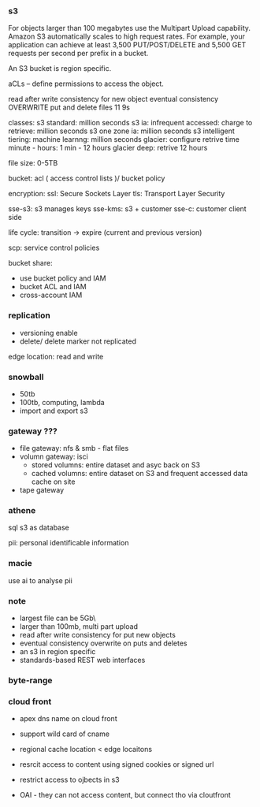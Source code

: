 ### s3
For objects larger than 100 megabytes use the Multipart Upload capability.
Amazon S3 automatically scales to high request rates.
For example, your application can achieve at least 3,500 PUT/POST/DELETE and 5,500 GET requests per second per prefix in a bucket.

An S3 bucket is region specific.

aCLs – define permissions to access the object.

read after write consistency for new object
eventual consistency OVERWRITE put and delete files
11 9s

classes:
s3 standard: million seconds
s3 ia: infrequent accessed: charge to retrieve: million seconds
s3 one zone ia: million seconds
s3 intelligent tiering: machine learnng: million seconds
glacier: configure retrive time minute - hours: 1 min - 12 hours
glacier deep: retrive 12 hours 

file size: 0-5TB

bucket: acl ( access control lists )/ bucket policy

encryption: 
ssl: Secure Sockets Layer 
tls: Transport Layer Security

sse-s3: s3 manages keys
sse-kms: s3 + customer
sse-c: customer
client side

life cycle: transition -> expire (current and previous version)

scp: service control policies

bucket share:
- use bucket policy and IAM
- bucket ACL and IAM
- cross-account IAM

### replication
- versioning enable
- delete/ delete marker not replicated 

edge location: read and write

### snowball
- 50tb
- 100tb, computing, lambda
- import and export s3

### gateway ???
- file gateway: nfs & smb - flat files
- volumn gateway: isci
  - stored volumns: entire dataset and asyc back on S3
  - cached volumns: entire dataset on S3 and frequent accessed data cache on site
- tape gateway

### athene
sql s3 as database

pii: personal identificable information

### macie
use ai to analyse pii


### note
- largest file can be 5Gb\
- larger than 100mb, multi part upload
- read after write consistency for put new objects
- eventual consistency overwrite on puts and deletes
- an s3 in region specific
- standards-based REST web interfaces 


### byte-range

### cloud front
- apex dns name on cloud front
- support wild card of cname
- regional cache location < edge locaitons


- resrcit access to content using signed cookies or signed url
- restrict access to ojbects in s3
- OAI - they can not access content, but connect tho via cloutfront
